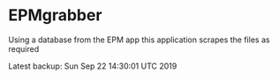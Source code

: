 # EPMgrabber
Using a database from the EPM app this application scrapes the files as required


Latest backup: Sun Sep 22 14:30:01 UTC 2019
